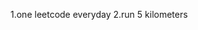<!-- 每日必做任务清单，这个清单中的任务，配合日历使用，可以设置每日打卡以及 通知提醒，比如跑步，每天一道leecode -->
1.one leetcode everyday
2.run 5 kilometers
